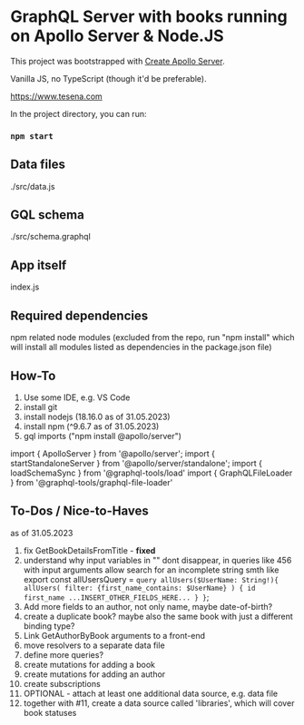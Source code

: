 # GraphQL Server with books running on Apollo Server & Node.JS

This project was bootstrapped with [Create Apollo Server](https://www.apollographql.com/docs/apollo-server/getting-started).

Vanilla JS, no TypeScript (though it'd be preferable).

<https://www.tesena.com>

In the project directory, you can run:

### `npm start`


## Data files

./src/data.js

## GQL schema

./src/schema.graphql

## App itself

index.js

## Required dependencies

npm
related node modules (excluded from the repo, run "npm install" which will install all modules listed as dependencies in the package.json file)


## How-To

1. Use some IDE, e.g. VS Code
2. install git
3. install nodejs (18.16.0 as of 31.05.2023)
4. install npm (^9.6.7 as of 31.05.2023)
5. gql imports ("npm install @apollo/server")

import { ApolloServer } from '@apollo/server';
import { startStandaloneServer } from '@apollo/server/standalone';
import { loadSchemaSync } from '@graphql-tools/load'
import { GraphQLFileLoader } from '@graphql-tools/graphql-file-loader'


## To-Dos / Nice-to-Haves

as of 31.05.2023

1. fix GetBookDetailsFromTitle - **fixed**
2. understand why input variables in "" dont disappear, in queries like 456 with input arguments allow search for an incomplete string smth like
    export const allUsersQuery = `
     query allUsers($UserName: String!){
     allUsers(
       filter: {first_name_contains: $UserName}
     ) {
       id
       first_name
       ...INSERT_OTHER_FIELDS_HERE...
     }
     }
     `;
3. Add more fields to an author, not only name, maybe date-of-birth?
4. create a duplicate book? maybe also the same book with just a different binding type?
5. Link GetAuthorByBook arguments to a front-end
6. move resolvers to a separate data file
7. define more queries?
8. create mutations for adding a book
9. create mutations for adding an author
10. create subscriptions
11. OPTIONAL - attach at least one additional data source, e.g. data file
12. together with #11, create a data source called 'libraries', which will cover book statuses